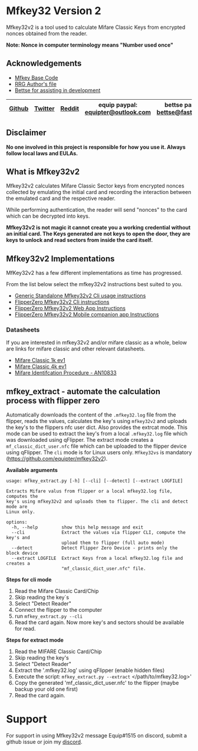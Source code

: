 

# Mfkey32 Version 2
Mfkey32v2 is a tool used to calculate Mifare Classic Keys from encrypted nonces obtained from the reader. 

**Note: Nonce in computer terminology means "Number used once"**


## Acknowledgements

 - [Mfkey Base Code](https://github.com/rfidresearchgroup/proxmark3)
 - [RRG Author's file](https://github.com/equipter/mfkey32v2/blob/main/AUTHORS.md)
 - [Bettse for assisting in development](https://gitlab.com/bettse)

| [Github](https://github.com/equipter) | [Twitter](https://twitter.com/Equip0x80) | [Reddit](https://www.reddit.com/user/equipter) | equip paypal: equipter@outlook.com | bettse paypal: bettse@fastmail.fm | [Discord](https://discord.gg/e9XzfG5nV5) |
| :---: | :---: | :---: | :---: | :---: | :---: |

## Disclaimer

**No one involved in this project is responsible for how you use it. Always follow local laws and EULAs.**

## What is Mfkey32v2
Mfkey32v2 calculates Mifare Classic Sector keys from encrypted nonces collected by emulating the initial card and recording the interaction between the emulated card and the respective reader. 

While performing authentication, the reader will send "nonces" to the card which can be decrypted into keys. 

**Mfkey32v2 is not magic it cannot create you a working credential without an initial card. The Keys generated are not keys to open the door, they are keys to unlock and read sectors from inside the card itself.**

##  Mfkey32v2 Implementations 
MfKey32v2 has a few different implementations as time has progressed.

From the list below select the mfkey32v2 instructions best suited to you. 

* [Generic Standalone Mfkey32v2 Cli usage instructions](https://github.com/equipter/mfkey32v2/blob/main/Docs/Generic.md)
* [FlipperZero Mfkey32v2 Cli instructions](https://github.com/equipter/mfkey32v2/blob/main/Docs/Flippercli.md)
* [FlipperZero Mfkey32v2 Web App Instructions](https://github.com/equipter/mfkey32v2/blob/main/Docs/flip-site.md)
* [FlipperZero Mfkey32v2 Mobile companion app Instructions](https://github.com/equipter/mfkey32v2/blob/main/Docs/flip-app.md)

### Datasheets
If you are interested in mfkey32v2 and/or mifare classic as a whole, below are links for mifare classic and other relevant datasheets.
* [Mifare Classic 1k ev1](https://www.nxp.com/docs/en/data-sheet/MF1S50YYX_V1.pdf)
* [Mifare Classic 4k ev1](https://www.nxp.com/docs/en/data-sheet/MF1S70YYX_V1.pdf)
* [Mifare Identifcation Procedure - AN10833](https://www.nxp.com/docs/en/application-note/AN10833.pdf)

## mfkey_extract - automate the calculation process with flipper zero
Automatically downloads the content of the `.mfkey32.log` file from the flipper, reads the values, calculates the key's using `mfkey32v2` and uploads the key's to the flippers nfc user dict. Also provides the extrcat mode. This mode can be used to extract the key's from a local `.mfkey32.log` file which was downloaded using qFlipper. The extract mode creates a `mf_classic_dict_user.nfc` file which can be uploaded to the flipper device using qFlipper. The `cli` mode is for Linux users only. `Mfkey32vs` is mandatory (https://github.com/equipter/mfkey32v2). 

**Available arguments**
```shell
usage: mfkey_extract.py [-h] [--cli] [--detect] [--extract LOGFILE]

Extracts Mifare valus from flipper or a local mfkey32.log file, computes the
key's using mfkey32v2 and uploads them to flipper. The cli and detect mode are
Linux only.

options:
  -h, --help         show this help message and exit
  --cli              Extract the values via flipper CLI, compute the key's and
                     upload them to flipper (full auto mode)
  --detect           Detect Flipper Zero Device - prints only the block device
  --extract LOGFILE  Extract Keys from a local mfkey32.log file and creates a
                     "mf_classic_dict_user.nfc" file.
```

**Steps for cli mode**
1) Read the Mifare Classic Card/Chip
2) Skip reading the key`s
3) Select "Detect Reader"
4) Connect the flipper to the computer
5) run `mfkey_extract.py --cli`
6) Read the card again. Now more key's and sectors should be available for read.

**Steps for extract mode**
1) Read the MIFARE Classic Card/Chip
2) Skip reading the key's
3) Select "Detect Reader"
4) Extract the '.mfkey32.log' using qFlipper (enable hidden files)
5) Execute the script: `mfkey_extract.py --extract` </path/to/mfkey32.log>'
6) Copy the generated 'mf_classic_dict_user.nfc' to the flipper (maybe backup your old one first)
7) Read the card again.

# Support 
For support in using Mfkey32v2 message Equip#1515 on discord, submit a github issue or join my [discord](https://discord.gg/e9XzfG5nV5).
